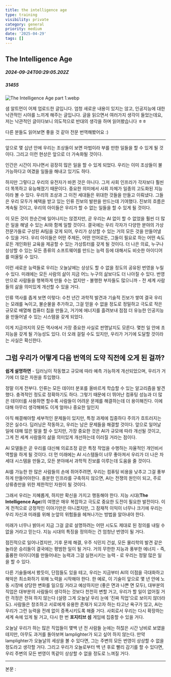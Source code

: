 ```yaml
---
title: the intelligence age
type: training
visibility: private
category: general
priority: medium
date: '2025-04-29'
tags: []
---
```

## The Intelligence Age
##### 2024-09-24T00:29:05.202Z
##### 31455

<img src="https://media.disquiet.io/images/makerlog/db46ae468f33e03fecb42f82dd6aca4cc03565fafd63a552d385b3b5f810bee3?w=1200" alt="The Intelligence Age part 1.webp" title="The Intelligence Age part 1.webp"><p>샘 알트먼이 어제 업로드한 글입니다. 엄청 새로운 내용이 있지는 않고, 인공지능에 대한 낙관적인 시야를 느끼게 해주는 글입니다. 글을 읽으면서 여러가지 생각이 들었는데요, 저는 낙관적인 글이다보니 의도적으로 반대의 생각을 하며 읽어봤습니다 ㅎㅎ</p><p></p><p>다른 분들도 읽어보면 좋을 것 같아 전문 번역해봤어요 :)</p><p></p><hr class="my-4 border-none bg-gray-300 h-[1px]"><p></p><p>앞으로 몇 십년 안에 우리는 조상들이 보면 마법이라 부를 만한 일들을 할 수 있게 될 것이다. 그리고 이런 현상은 앞으로 더 가속화될 것이다.</p><p></p><p>인간은 시간이 지나면서 굉장히 많은 일을 할 수 있게 되었다. 우리는 이미 조상들이 불가능하다고 여겼을 일들을 해내고 있기도 하다.</p><p></p><p>하지만 그렇다고 우리의 유전자가 바뀐 것은 아니다. 그저 사회 인프라가 각자보다 훨씬 더 똑똑하고 유능해졌기 때문이다. 중요한 의미에서 사회 자체가 일종의 고도화된 지능이라 볼 수 있다. 우리의 조상과 그 이전 세대들은 위대한 것들을 만들고 이뤄냈다. 그들은 우리 모두가 혜택을 받고 있는 인류 진보의 발판을 만드는데 기여했다. 진보의 흐름은 계속될 것이고, 우리의 아이들은 우리가 할 수 없는 일들을 할 수 있게 될 것이다.</p><p></p><p>이 모든 것이 한순간에 일어나지는 않겠지만, 곧 우리는 AI 없이 할 수 없었을 훨씬 더 많은 일을 해낼 수 있는 AI와 함께 일할 것이다. 결국에는 우리 각자가 다양한 분야의 가상 전문가들로 구성된 AI팀을 갖게 되어, 우리가 상상할 수 있는 거의 모든 것을 만들어낼 수 있을 거다. 우리 아이들은 어떤 주제든, 어떤 언어로든, 그들이 필요로 하는 어떤 속도로든 개인화된 교육을 제공할 수 있는 가상튜터를 갖게 될 것이다. 더 나은 의료, 누구나 상상할 수 있는 모든 종류의 소프트웨어를 만드는 능력 등에 대해서도 비슷한 아이디어를 떠올릴 수 있다.</p><p></p><p>이런 새로운 능력들로 우리는 오늘날에는 상상도 할 수 없을 정도의 공유된 번영을 누릴 수 있다. 미래에는 모든 사람의 삶이 지금 어느 누구의 삶보다도 더 나아질 수 있다. 번영만으로 사람들을 행복하게 만들 수는 없지만 - 불행한 부자들도 많으니까 - 전 세계 사람들의 삶을 의미있게 개선할 수 있을 거다.</p><p></p><p>인류 역사를 좁게 보면 이렇다: 수천 년간 과학적 발견과 기술적 진보가 쌓여 결국 우리는 모래를 녹이고, 불순물을 추가하고, 그걸 믿을 수 없을 정도로 정밀하고 극도로 작은 규모로 배열해 컴퓨터 칩을 만들고, 거기에 에너지를 흘려보내 점점 더 유능한 인공지능을 만들어낼 수 있는 시스템을 갖게 되었다.</p><p></p><p>이게 지금까지의 모든 역사에서 가장 중요한 사실로 판명날지도 모른다. 몇천 일 안에 초지능을 갖게 될 가능성도 있다. 더 오래 걸릴 수도 있지만, 우리가 거기에 도달할 것이라는 사실은 확신한다.</p><p></p><h2>그럼 우리가 어떻게 다음 번역의 도약 직전에 오게 된 걸까?</h2><p><strong>쉽게 설명하면</strong> - 딥러닝이 작동했고 규모에 따라 예측 가능하게 개선되었으며, 우리가 거기에 더 많은 자원을 투입했다.</p><p></p><p>정말 이게 전부다. 인류는 모든 데이터 분포를 올바르게 학습할 수 있는 알고리즘을 발견했다. 충격적인 정도로 정확하기도 하다. 그렇기 때문에 더 뛰어난 컴퓨팅 성능과 더 많은 데이터를 사용하면 할수록 사람들이 어려운 문제를 해결하는데 더 용이해진다. 이에 대해 아무리 생각해봐도 이게 얼마나 중요한 일인지</p><p></p><p>아직 해결해야할 세부적인 문제들이 있지만, 특정 과제에 집중하다 주의가 흐트러지는 것은 실수다. 딥러닝은 작동하고, 우리는 남은 문제들을 해결할 것이다. 앞으로 일어날 일에 대해 많은 말을 할 수 있지만, 가장 중요한 것은 AI가 규모에 따라 개선될 것이고, 그게 전 세계 사람들의 삶을 의미있게 개선하는데 이러질 거라는 점이다.</p><p></p><p>AI 모델들은 곧 우리를 대신해 의료조정 같은 특정 작업을 수행하는 자율적인 개인비서 역할을 하게 될 것이다. 더 먼 미래에는 AI 시스템들이 너무 좋아져서 우리가 더 나은 차세대 시스템을 만들고, 모든 분야에서 과학적 진보를 이루는데 도움을 줄 것이다.</p><p></p><p>AI를 가능한 한 많은 사람들의 손에 쥐어주려면, 우리는 컴퓨팅 비용을 낮추고 그걸 풍부하게 만들어야한다. 충분한 인프라를 구축하지 않으면, AI는 전쟁의 원인이 되고, 주로 상류층만을 위한 제한적인 자원이 될 것이다.</p><p></p><p>그래서 우리는 지혜롭게, 하지만 확신을 가지고 행동해야 한다. 지능 시대(<strong>The Intelligence Age</strong>)의 여명은 매우 복잡하고 극도로 중요한 도전이 필요한 발전이다. 이게 전적으로 긍정적인 이야기만은 아니겠지만, 그 잠재적 이익이 너무나 크기에 우리는 우리 자신과 미래를 위해 눈앞의 위험들을 헤쳐나가는 방법을 알아내야 한다.</p><p></p><p>미래가 너무나 밝아서 지금 그걸 글로 설명하려는 어떤 시도도 제대로 된 정의를 내릴 수 없을 거라고 믿는다. 지능 시대의 특징을 정의하는 건 엄청난 번영이 될 거다.</p><p></p><p>점진적으로 일어나겠지만, 기후 문제 해결, 우주 식민지 건설, 모든 물리학의 발견 같은 놀라운 승리들이 결국에는 평범한 일이 될 거다. 거의 무한한 지능과 풍부한 에너지 - 즉, 훌륭한 아이디어를 만들어내는 능력과 그걸 실현시키는 능력 - 로 우리는 정말 많은 일을 할 수 있다.</p><p></p><p>다른 기술들에서 봤듯이, 단점들도 있을 테고, 우리는 지금부터 AI의 이점을 극대화하고 해악은 최소화하기 위해 노력을 시작해야 한다. 한 예로, 이 기술이 앞으로 몇 년 안에 노동 시장에 상당한 변화를 일으킬 거라고 예상하지만 (좋은 면과 나쁜 면 모두), 대부분의 직업은 대부분의 사람들이 생각하는 것보다 천천히 변할 거고, 우리가 할 일이 없어질 거란 걱정은 전혀 하지 않는다 (설령 그게 오늘날 우리 눈에 '진짜 직업'으로 보이지 않더라도). 사람들은 창조하고 서로에게 유용한 존재가 되고자 하는 타고난 욕구가 있고, AI는 우리가 그런 능력을 전례 없이 증폭시키도록 해줄 거다. 사회로서 우리는 다시 확장하는 세계 속에 있게 될 거고, 다시 한 번 <strong>포지티브 섬</strong> 게임에 집중할 수 있을 거다.</p><p></p><p>오늘날 우리가 하는 많은 직업들이 몇백 년 전 사람들 눈에는 하찮은 시간 낭비로 보였을 테지만, 아무도 과거를 돌아보며 lamplighter가 되고 싶어 하지 않는다. 만약 lamplighter가 오늘날의 세상을 볼 수 있다면, 그는 주변의 모든 번영이 상상할 수 없을 정도라고 생각할 거다. 그리고 우리가 오늘로부터 백 년 후로 빨리 감기를 할 수 있다면, 우리 주변의 모든 번영이 똑같이 상상할 수 없을 정도로 느껴질 거다.</p><hr class="my-4 border-none bg-gray-300 h-[1px]"><p></p><p>본문 :</p><div class="bookmark" data="{&quot;metadata&quot;:{&quot;title&quot;:&quot;The Intelligence Age&quot;,&quot;description&quot;:&quot;In the next couple of decades, we will be able to do things that would have seemed like magic to our grandparents.&quot;,&quot;language&quot;:&quot;en&quot;,&quot;url&quot;:&quot;https://ia.samaltman.com/&quot;,&quot;provider&quot;:&quot;ia samaltman&quot;,&quot;published&quot;:&quot;2024-09-23T00:00:00.000Z&quot;,&quot;image&quot;:&quot;https://sama-ia.vercel.app/images/cover.png&quot;,&quot;icon&quot;:&quot;https://ia.samaltman.com/apple-touch-icon-180x180.png&quot;}}"></div>
